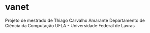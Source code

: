 vanet
=====
Projeto de mestrado de Thiago Carvalho Amarante
Departamento de Ciência da Computação
UFLA - Universidade Federal de Lavras
